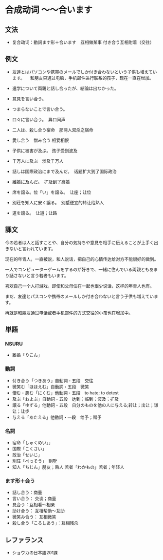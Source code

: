 # 合成动词 ～～合います

## 文法

- 复合动词：動詞ます形＋合います　互相做某事 付き合う互相附着（交往）

## 例文

- 友達とはパソコンや携帯のメールでしか付き合わないという子供も増えています。 　和朋友只通过电脑，手机邮件进行联系的孩子，现在一直在增加。

- 進学について両親と話し合ったが、結論は出なかった。
- 意見を言い合う。
- つまらないことで言い合う。
- 口々に言い合う。　异口同声

- 二人は、殺し合う宿命　那两人双杀之宿命
- 愛し合う　憎み合う 相爱相恨

- 子供に被害が及ぶ。 孩子受到波及
- 千万人に及ぶ　涉及千万人
- 話しは国際政治にまで及んだ。　话题扩大到了国际政治
- 離婚に及んだ。　扩及到了离婚

- 席を譲る。位「い」を譲る。　让座；让位

- 別荘を知人に安く譲る。　别墅便宜的转让给熟人
- 道を譲る。　让道；让路

## 課文

今の若者は人と話すことや、自分の気持ちや意見を相手に伝えることが上手く出きないと言われています。

现在的年青人，一直被说，和人说话，把自己的心情传达给对方不能很好的做到。

一人でコンピューターゲームをするのが好きで、一緒に住んでいる両親ともあまり話さないと言う若者もいます。

喜欢自己一个人打游戏，即使和父母住在一起也很少说话，这样的年青人也有。

まだ、友達とパスコンや携帯のメールしか付き合わないと言う子供も増えています。

再就是和朋友通过电话或者手机邮件的方式交往的小孩也在增加中。

## 単語

### NSURU

- 離婚「りこん」

### 動詞

- 付き合う「つきあう」自動詞・五段　交往
- 微笑む「ほほえむ」自動詞・五段　微笑
- 憎む・悪む「にくむ」他動詞・五段　to hate; to detest
- 及ぶ「およぶ」自動詞・五段　达到；临到；波及；扩及
- 譲る「ゆずる」他動詞・五段　自分のものを他の人に与える;转让；出让；谦让；让步
- 与える「あたえる」他動詞・一段　给予；赠予

### 名詞

- 宿命「しゅくめい」」
- 国際「こくさい」
- 政治「せいじ」
- 別荘「べっそう」　别墅
- 知人「ちじん」朋友；熟人
若者「わかもの」若者；年轻人

### ます形＋会う

- 話し合う：商量
- 言い合う： 交谈；商量
- 見合う：互相看～相亲
- 助け合う： 互相帮助～互助
- 微笑み合う： 互相微笑
- 殺し合う「ころしあう」：互相残杀

## レファランス

- ショウカの日本語201課
